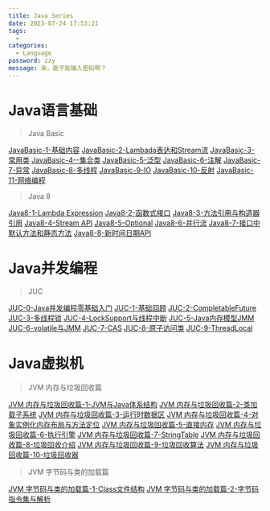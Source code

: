 ```yaml
---
title: Java Series
date: 2023-07-24 17:53:21
tags: 
  - 
categories: 
  - Language
password: zzy   
message: 亲，能不能输入密码啊？
---
```


# Java语言基础

> Java Basic

[JavaBasic-1-基础内容](https://cyanzzy.github.io/2023/03/16/JavaBasic-1-%E5%9F%BA%E7%A1%80%E5%86%85%E5%AE%B9/)
[JavaBasic-2-Lambada表达和Stream流](https://cyanzzy.github.io/2023/03/16/JavaBasic-2-Lambada%E8%A1%A8%E8%BE%BE%E5%92%8CStream%E6%B5%81/)
[JavaBasic-3-常用类](https://cyanzzy.github.io/2023/03/16/JavaBasic-3-%E5%B8%B8%E7%94%A8%E7%B1%BB/)
[JavaBasic-4--集合类](https://cyanzzy.github.io/2023/03/16/JavaBasic-4-%E9%9B%86%E5%90%88%E7%B1%BB/)
[JavaBasic-5-泛型](https://cyanzzy.github.io/2023/03/16/JavaBasic-5-%E6%B3%9B%E5%9E%8B/)
[JavaBasic-6-注解](https://cyanzzy.github.io/2023/03/16/JavaBasic-6-%E6%B3%A8%E8%A7%A3/)
[JavaBasic-7-异常](https://cyanzzy.github.io/2023/03/16/JavaBasic-7-%E5%BC%82%E5%B8%B8/)
[JavaBasic-8-多线程](https://cyanzzy.github.io/2023/03/16/JavaBasic-8-%E5%A4%9A%E7%BA%BF%E7%A8%8B/)
[JavaBasic-9-IO](https://cyanzzy.github.io/2023/03/16/JavaBasic-9-IO/)
[JavaBasic-10-反射](https://cyanzzy.github.io/2023/03/16/JavaBasic-10-%E5%8F%8D%E5%B0%84/)
[JavaBasic-11-网络编程](https://cyanzzy.github.io/2023/03/16/JavaBasic-11-%E7%BD%91%E7%BB%9C%E7%BC%96%E7%A8%8B/)



> Java 8

[Java8-1-Lambda Expression](https://cyanzzy.github.io/2023/03/17/Java8-1-Lambda-Expression/)
[Java8-2-函数式接口](https://cyanzzy.github.io/2023/03/17/Java8-2-%E5%87%BD%E6%95%B0%E5%BC%8F%E6%8E%A5%E5%8F%A3/)
[Java8-3-方法引用与构造器引用](https://cyanzzy.github.io/2023/03/17/Java8-3-%E6%96%B9%E6%B3%95%E5%BC%95%E7%94%A8%E4%B8%8E%E6%9E%84%E9%80%A0%E5%99%A8%E5%BC%95%E7%94%A8/)
[Java8-4-Stream API](https://cyanzzy.github.io/2023/03/17/Java8-4-Stream-API/)
[Java8-5-Optional](https://cyanzzy.github.io/2023/03/17/Java8-5-Optional/)
[Java8-6-并行流](https://cyanzzy.github.io/2023/03/17/Java8-6-%E5%B9%B6%E8%A1%8C%E6%B5%81/)
[Java8-7-接口中默认方法和静态方法](https://cyanzzy.github.io/2023/03/17/Java8-7-%E6%8E%A5%E5%8F%A3%E4%B8%AD%E9%BB%98%E8%AE%A4%E6%96%B9%E6%B3%95%E5%92%8C%E9%9D%99%E6%80%81%E6%96%B9%E6%B3%95/)
[Java8-8-新时间日期API](https://cyanzzy.github.io/2023/03/17/Java8-8-%E6%96%B0%E6%97%B6%E9%97%B4%E6%97%A5%E6%9C%9FAPI/)

# Java并发编程

> JUC

[JUC-0-Java并发编程零基础入门](https://cyanzzy.github.io/2023/08/01/JUC-0-Java%E5%B9%B6%E5%8F%91%E7%BC%96%E7%A8%8B%E9%9B%B6%E5%9F%BA%E7%A1%80%E5%85%A5%E9%97%A8/)
[JUC-1-基础回顾](https://cyanzzy.github.io/2023/08/12/JUC-1-%E5%9F%BA%E7%A1%80%E5%9B%9E%E9%A1%BE/)
[JUC-2-CompletableFuture](https://cyanzzy.github.io/2023/08/12/JUC-2-CompletableFuture/)
[JUC-3-多线程锁](https://cyanzzy.github.io/2023/08/14/JUC-3-%E5%A4%9A%E7%BA%BF%E7%A8%8B%E9%94%81/)
[JUC-4-LockSupport与线程中断](https://cyanzzy.github.io/2023/08/15/JUC-4-LockSupport%E4%B8%8E%E7%BA%BF%E7%A8%8B%E4%B8%AD%E6%96%AD/)
[JUC-5-Java内存模型JMM](https://cyanzzy.github.io/2023/08/16/JUC-5-Java%E5%86%85%E5%AD%98%E6%A8%A1%E5%9E%8BJMM/)
[JUC-6-volatile与JMM](https://cyanzzy.github.io/2023/08/16/JUC-6-volatile%E4%B8%8EJMM/)
[JUC-7-CAS](https://cyanzzy.github.io/2023/08/22/JUC-7-CAS/)
[JUC-8-原子访问类](https://cyanzzy.github.io/2023/08/25/JUC-8-%E5%8E%9F%E5%AD%90%E8%AE%BF%E9%97%AE%E7%B1%BB/)
[JUC-9-ThreadLocal](https://cyanzzy.github.io/2023/08/26/JUC-9-ThreadLocal/)

# Java虚拟机

> JVM 内存与垃圾回收篇

[JVM 内存与垃圾回收篇-1-JVM与Java体系结构](https://cyanzzy.github.io/2023/08/09/JVM-%E5%86%85%E5%AD%98%E4%B8%8E%E5%9E%83%E5%9C%BE%E5%9B%9E%E6%94%B6%E7%AF%87-1-JVM%E4%B8%8EJava%E4%BD%93%E7%B3%BB%E7%BB%93%E6%9E%84/)
[JVM 内存与垃圾回收篇-2-类加载子系统](https://cyanzzy.github.io/2023/08/09/JVM-%E5%86%85%E5%AD%98%E4%B8%8E%E5%9E%83%E5%9C%BE%E5%9B%9E%E6%94%B6%E7%AF%87-2-%E7%B1%BB%E5%8A%A0%E8%BD%BD%E5%AD%90%E7%B3%BB%E7%BB%9F/)
[JVM 内存与垃圾回收篇-3-运行时数据区](https://cyanzzy.github.io/2023/08/09/JVM-%E5%86%85%E5%AD%98%E4%B8%8E%E5%9E%83%E5%9C%BE%E5%9B%9E%E6%94%B6%E7%AF%87-3-%E8%BF%90%E8%A1%8C%E6%97%B6%E6%95%B0%E6%8D%AE%E5%8C%BA/)
[JVM 内存与垃圾回收篇-4-对象实例化内存布局与方法定位](https://cyanzzy.github.io/2023/08/14/JVM-%E5%86%85%E5%AD%98%E4%B8%8E%E5%9E%83%E5%9C%BE%E5%9B%9E%E6%94%B6%E7%AF%87-4-%E5%AF%B9%E8%B1%A1%E5%AE%9E%E4%BE%8B%E5%8C%96%E5%86%85%E5%AD%98%E5%B8%83%E5%B1%80%E4%B8%8E%E6%96%B9%E6%B3%95%E5%AE%9A%E4%BD%8D/)
[JVM 内存与垃圾回收篇-5-直接内存](https://cyanzzy.github.io/2023/08/14/JVM-%E5%86%85%E5%AD%98%E4%B8%8E%E5%9E%83%E5%9C%BE%E5%9B%9E%E6%94%B6%E7%AF%87-5-%E7%9B%B4%E6%8E%A5%E5%86%85%E5%AD%98/)
[JVM 内存与垃圾回收篇-6-执行引擎](https://cyanzzy.github.io/2023/08/14/JVM-%E5%86%85%E5%AD%98%E4%B8%8E%E5%9E%83%E5%9C%BE%E5%9B%9E%E6%94%B6%E7%AF%87-6-%E6%89%A7%E8%A1%8C%E5%BC%95%E6%93%8E/)
[JVM 内存与垃圾回收篇-7-StringTable](https://cyanzzy.github.io/2023/08/15/JVM-%E5%86%85%E5%AD%98%E4%B8%8E%E5%9E%83%E5%9C%BE%E5%9B%9E%E6%94%B6%E7%AF%87-7-StringTable/)
[JVM 内存与垃圾回收篇-8-垃圾回收介绍](https://cyanzzy.github.io/2023/08/22/JVM-%E5%86%85%E5%AD%98%E4%B8%8E%E5%9E%83%E5%9C%BE%E5%9B%9E%E6%94%B6%E7%AF%87-8-%E5%9E%83%E5%9C%BE%E5%9B%9E%E6%94%B6%E4%BB%8B%E7%BB%8D/)
[JVM 内存与垃圾回收篇-9-垃圾回收算法](https://cyanzzy.github.io/2023/08/22/JVM-%E5%86%85%E5%AD%98%E4%B8%8E%E5%9E%83%E5%9C%BE%E5%9B%9E%E6%94%B6%E7%AF%87-9-%E5%9E%83%E5%9C%BE%E5%9B%9E%E6%94%B6%E7%AE%97%E6%B3%95/)
[JVM 内存与垃圾回收篇-10-垃圾回收器](https://cyanzzy.github.io/2023/08/22/JVM-%E5%86%85%E5%AD%98%E4%B8%8E%E5%9E%83%E5%9C%BE%E5%9B%9E%E6%94%B6%E7%AF%87-10-%E5%9E%83%E5%9C%BE%E5%9B%9E%E6%94%B6%E5%99%A8/)

> JVM 字节码与类的加载篇

[JVM 字节码与类的加载篇-1-Class文件结构](https://cyanzzy.github.io/2023/08/25/JVM-%E5%AD%97%E8%8A%82%E7%A0%81%E4%B8%8E%E7%B1%BB%E7%9A%84%E5%8A%A0%E8%BD%BD%E7%AF%87-1-Class%E6%96%87%E4%BB%B6%E7%BB%93%E6%9E%84/)
[JVM 字节码与类的加载篇-2-字节码指令集与解析](https://cyanzzy.github.io/2023/08/26/JVM-%E5%AD%97%E8%8A%82%E7%A0%81%E4%B8%8E%E7%B1%BB%E7%9A%84%E5%8A%A0%E8%BD%BD%E7%AF%87-2-%E5%AD%97%E8%8A%82%E7%A0%81%E6%8C%87%E4%BB%A4%E9%9B%86%E4%B8%8E%E8%A7%A3%E6%9E%90/)
